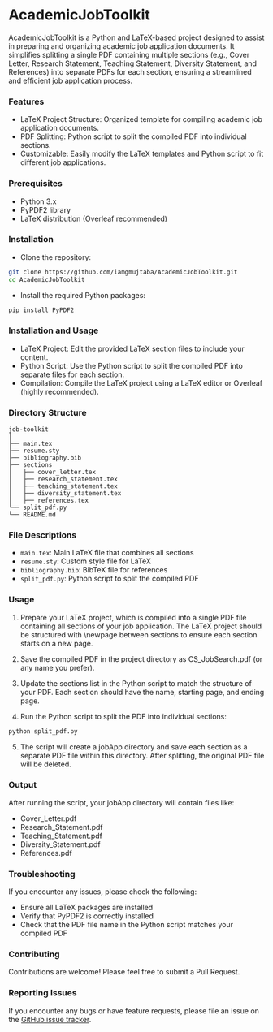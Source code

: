 # AcademicJobToolkit

AcademicJobToolkit is a Python and LaTeX-based project designed to assist in preparing and organizing academic job application documents. It simplifies splitting a single PDF containing multiple sections (e.g., Cover Letter, Research Statement, Teaching Statement, Diversity Statement, and References) into separate PDFs for each section, ensuring a streamlined and efficient job application process.


### Features
- LaTeX Project Structure: Organized template for compiling academic job application documents.
- PDF Splitting: Python script to split the compiled PDF into individual sections.
- Customizable: Easily modify the LaTeX templates and Python script to fit different job applications.


### Prerequisites
- Python 3.x
- PyPDF2 library
- LaTeX distribution (Overleaf recommended)

### Installation
- Clone the repository:
``` bash
git clone https://github.com/iamgmujtaba/AcademicJobToolkit.git
cd AcademicJobToolkit
```
- Install the required Python packages:

```bash
pip install PyPDF2
```

### Installation and Usage
- LaTeX Project: Edit the provided LaTeX section files to include your content.
- Python Script: Use the Python script to split the compiled PDF into separate files for each section.
- Compilation: Compile the LaTeX project using a LaTeX editor or Overleaf (highly recommended).


### Directory Structure
```
job-toolkit
│
├── main.tex
├── resume.sty
├── bibliography.bib
├── sections
│   ├── cover_letter.tex
│   ├── research_statement.tex
│   ├── teaching_statement.tex
│   ├── diversity_statement.tex
│   ├── references.tex
└── split_pdf.py
└── README.md
```
### File Descriptions
- `main.tex`: Main LaTeX file that combines all sections
- `resume.sty`: Custom style file for LaTeX
- `bibliography.bib`: BibTeX file for references
- `split_pdf.py`: Python script to split the compiled PDF


### Usage
1. Prepare your LaTeX project, which is compiled into a single PDF file containing all sections of your job application. The LaTeX project should be structured with \newpage between sections to ensure each section starts on a new page.

2. Save the compiled PDF in the project directory as CS_JobSearch.pdf (or any name you prefer).

3. Update the sections list in the Python script to match the structure of your PDF. Each section should have the name, starting page, and ending page.

4. Run the Python script to split the PDF into individual sections:

```bash
python split_pdf.py
```

5. The script will create a jobApp directory and save each section as a separate PDF file within this directory. After splitting, the original PDF file will be deleted.

### Output
After running the script, your jobApp directory will contain files like:
- Cover_Letter.pdf
- Research_Statement.pdf
- Teaching_Statement.pdf
- Diversity_Statement.pdf
- References.pdf

### Troubleshooting
If you encounter any issues, please check the following:
- Ensure all LaTeX packages are installed
- Verify that PyPDF2 is correctly installed
- Check that the PDF file name in the Python script matches your compiled PDF

### Contributing
Contributions are welcome! Please feel free to submit a Pull Request.

### Reporting Issues
If you encounter any bugs or have feature requests, please file an issue on the [GitHub issue tracker](https://github.com/iamgmujtaba/AcademicJobToolkit/issues).
